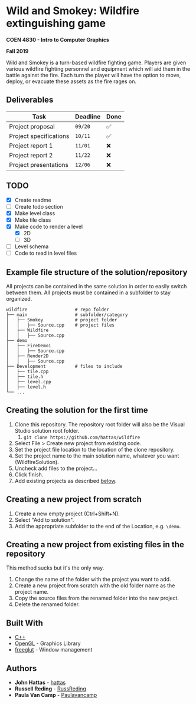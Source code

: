 # Wild and Smokey: Wildfire extinguishing game

**COEN 4830 - Intro to Computer Graphics**

**Fall 2019**

Wild and Smokey is a turn-based wildfire fighting game. Players are given various wildfire
fighting personnel and equipment which will aid them in the battle against the fire. Each turn the player
will have the option to move, deploy, or evacuate these assets as the fire rages on.

## Deliverables
Task | Deadline	| Done
---- | ---- | ----
Project proposal | `09/20` | :white_check_mark:
Project specifications | `10/11` | :white_check_mark:
Project report 1 | `11/01` | :x:
Project report 2 | `11/22` | :x:
Project presentations | `12/06` | :x:

## TODO
- [x] Create readme
- [ ] Create todo section
- [x] Make level class
- [x] Make tile class
- [x] Make code to render a level
  - [x] 2D
  - [ ] 3D
- [ ] Level schema
- [ ] Code to read in level files

## Example file structure of the solution/repository
All projects can be contained in the same solution in order to easily switch between them.
All projects must be contained in a subfolder to stay organized.

    wildfire                  # repo folder
    ├── main                  # subfolder/category
    │   ├── Smokey            # project folder
    │   │   ├── Source.cpp    # project files
    │   ├── Wildfire
    │   │   ├── Source.cpp
    ├── demo
    │   ├── FireDemo1
    │   │   ├── Source.cpp
    │   ├── Render2D
    │   │   ├── Source.cpp
    ├── Development           # files to include
    │   ├── tile.cpp
    │   ├── tile.h
    │   ├── level.cpp
    │   ├── level.h
    └── ...

## Creating the solution for the first time
1. Clone this repository. The repository root folder will also be the Visual Studio solution root folder.
    1. `git clone https://github.com/hattas/wildfire`
1. Select File > Create new project from existing code.
1. Set the project file location to the location of the clone repository.
1. Set the project name to the main solution name, whatever you want (WildfireSolution).
1. Uncheck add files to the project...
1. Click finish.
1. Add existing projects as described [below](#Creating-a-new-project-from-existing-files-in-the-repository).

## Creating a new project from scratch
1. Create a new empty project (Ctrl+Shift+N).
1. Select "Add to solution".
1. Add the appropriate subfolder to the end of the Location, e.g. `\demo`.

## Creating a new project from existing files in the repository
This method sucks but it's the only way.
1. Change the name of the folder with the project you want to add.
1. Create a new project from scratch with the old folder name as the project name.
1. Copy the source files from the renamed folder into the new project.
1. Delete the renamed folder.

## Built With

* [C++](http://www.cplusplus.com/)
* [OpenGL](https://www.opengl.org/) - Graphics Library
* [freeglut](http://freeglut.sourceforge.net/) - Window management

## Authors

* **John Hattas** - [hattas](https://github.com/hattas)
* **Russell Reding** - [RussReding](https://github.com/RussReding)
* **Paula Van Camp** - [Paulavancamp](https://github.com/Paulavancamp)
